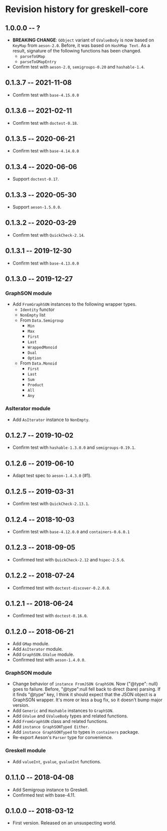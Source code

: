 # Revision history for greskell-core

## 1.0.0.0  -- ?

* **BREAKING CHANGE**:  `GObject` variant of `GValueBody` is now based on `KeyMap` from `aeson-2.0`.
  Before, it was based on `HashMap Text`.
  As a result, signature of the following functions has been changed.
  * `parseToGMap`
  * `parseToGMapEntry`
* Confirm test with `aeson-2.0`, `semigroups-0.20` and `hashable-1.4`.


## 0.1.3.7  -- 2021-11-08

* Confirm test with `base-4.15.0.0`

## 0.1.3.6  -- 2021-02-11

* Confirm test with `doctest-0.18`.

## 0.1.3.5  -- 2020-06-21

* Confirm test with `base-4.14.0.0`

## 0.1.3.4  -- 2020-06-06

* Support `doctest-0.17`.

## 0.1.3.3  -- 2020-05-30

* Support `aeson-1.5.0.0`.

## 0.1.3.2  -- 2020-03-29

* Confirm test with `QuickCheck-2.14`.

## 0.1.3.1  -- 2019-12-30

* Confirm test with `base-4.13.0.0`

## 0.1.3.0  -- 2019-12-27

### GraphSON module

* Add `FromGraphSON` instances to the following wrapper types.
    * `Identity` functor
    * `NonEmpty` list
    * From `Data.Semigroup`
        * `Min`
        * `Max`
        * `First`
        * `Last`
        * `WrappedMonoid`
        * `Dual`
        * `Option`
    * From `Data.Monoid`
        * `First`
        * `Last`
        * `Sum`
        * `Product`
        * `All`
        * `Any`

### AsIterator module

* Add `AsIterator` instance to `NonEmpty`.

## 0.1.2.7  -- 2019-10-02

* Confirm test with `hashable-1.3.0.0` and `semigroups-0.19.1`.

## 0.1.2.6  -- 2019-06-10

* Adapt test spec to `aeson-1.4.3.0` (#1).


## 0.1.2.5  -- 2019-03-31

* Confirm test with `QuickCheck-2.13.1`.

## 0.1.2.4  -- 2018-10-03

* Confirm test with `base-4.12.0.0` and `containers-0.6.0.1`


## 0.1.2.3  -- 2018-09-05

* Confirmed test with `QuickCheck-2.12` and `hspec-2.5.6`.


## 0.1.2.2  -- 2018-07-24

* Confirmed test with `doctest-discover-0.2.0.0`.


## 0.1.2.1  -- 2018-06-24

* Confirmed test with `doctest-0.16.0`.


## 0.1.2.0  -- 2018-06-21

* Add `GMap` module.
* Add `AsIterator` module.
* Add `GraphSON.GValue` module.
* Confirmed test with `aeson-1.4.0.0`.

### GraphSON module

* Change behavior of `instance FromJSON GraphSON`. Now {"@type": null}
  goes to failure. Before, "@type":null fell back to direct (bare)
  parsing. If it finds "@type" key, I think it should expect that the
  JSON object is a GraphSON wrapper. It's more or less a bug fix, so
  it doesn't bump major version.
* Add `Generic` and `Hashable` instances to `GraphSON`.
* Add `GValue` and `GValueBody` types and related functions.
* Add `FromGraphSON` class and related functions.
* Add `instance GraphSONTyped Either`.
* Add `instance GraphSONTyped` to types in `containers` package.
* Re-export Aeson's `Parser` type for convenience.

### Greskell module

* Add `valueInt`, `gvalue`, `gvalueInt` functions.


## 0.1.1.0  -- 2018-04-08

* Add Semigroup instance to Greskell.
* Confirmed test with base-4.11.


## 0.1.0.0  -- 2018-03-12

* First version. Released on an unsuspecting world.
